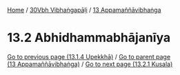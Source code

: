 
[Home](/) / [30Vbh Vibhaṅgapāḷi](../../30Vbh.md) / [13 Appamaññāvibhaṅga](../13.md)

# 13.2 Abhidhammabhājanīya


[Go to previous page (13.1.4 Upekkhā)](13.1/13.1.4.md) / [Go to parent page (13 Appamaññāvibhaṅga)](../13.md) / [Go to next page (13.2.1 Kusala)](13.2/13.2.1.md)


